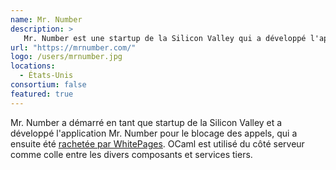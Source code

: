 ```yaml
---
name: Mr. Number
description: >
   Mr. Number est une startup de la Silicon Valley qui a développé l'application Mr. Number pour le blocage des appels, rachetée depuis par WhitePages
url: "https://mrnumber.com/"
logo: /users/mrnumber.jpg
locations:
  - États-Unis
consortium: false
featured: true
---
```


Mr. Number a démarré en tant que startup de la Silicon Valley et a développé l'application Mr. Number pour le blocage des appels, qui a ensuite été [rachetée par WhitePages](https://allthingsd.com/20130601/whitepages-scoops-up-mr-number-an-android-app-for-blocking-unwanted-calls/). OCaml est utilisé du côté serveur comme colle entre les divers composants et services tiers.
